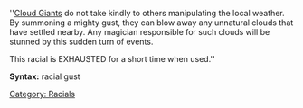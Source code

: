 ''[Cloud Giants](Cloud_Giants "wikilink") do not take kindly to others
manipulating the local weather. By summoning a mighty gust, they can
blow away any unnatural clouds that have settled nearby. Any magician
responsible for such clouds will be stunned by this sudden turn of
events.

This racial is EXHAUSTED for a short time when used.''

**Syntax:** racial gust

[Category: Racials](Category:_Racials "wikilink")
